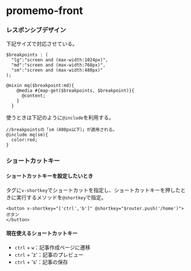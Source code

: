 # promemo-front

### レスポンシブデザイン

下記サイズで対応させている。

```
$breakpoints : (
  "lg":"screen and (max-width:1024px)",
  "md":"screen and (max-width:768px)",
  "sm":"screen and (max-width:480px)"
);

@mixin mq($breakpoint:md){
    @media #{map-get($breakpoints, $breakpoint)}{
      @content;
    }
  }
```

使うときは下記のように`@include`を利用する。

```
//breakpointsの「sm（480px以下）」が適用される。
@include mq(sm){
  color:red;
}
```

### ショートカットキー

#### ショートカットキーを設定したいとき

タグに`v-shortkey`でショートカットを指定し、ショートカットキーを押したときに実行するメソッドを`@shortkey`で指定。

```
<button v-shortkey="['ctrl','b']" @shortkey="$router.push('/home')">
ボタン
</button>
```

#### 現在使えるショートカットキー

- `ctrl` + `w`：記事作成ページに遷移
- `ctrl` + 'z'：記事のプレビュー
- `ctrl` + 's'：記事の保存
